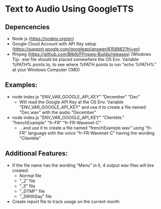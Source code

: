 # Text to Audio Using GoogleTTS

## Depencencies
- Node js (https://nodejs.org/en)
- Google Cloud Account with API Key setup (https://support.google.com/googleapi/answer/6158862?hl=en)
- ffmpeg (https://github.com/BtbN/FFmpeg-Builds/releases) (Windows Tip: .exe file should be placed somewhere the OS Env. Variable %PATH% points to, to see where %PATH points to run "echo %PATH%" at your Windows Computer CMD)

## Examples:
- node index.js "ENV_VAR_GOOGLE_API_KEY" "December" "Dec"
  -  Will read the Google API Key at the OS Env. Variable "ENV_VAR_GOOGLE_API_KEY" and use it to create a file named "Dec.wav" with the audio "December"
- node index.js "ENV_VAR_GOOGLE_API_KEY" "Clientèle." "frenchExample" "fr-FR" "fr-FR-Wavenet-C"
  -  .. and use it to create a file named "frenchExample.wav" using "fr-FR" language with the voice "fr-FR-Wavenet-C" having the wording "Clientèle"

## Additional Features:
- If the file name has the wording "Menu" in it, 4 output wav files will bre created:
  - Normal file
  - "\_2" file
  - "\_3" file
  - "\_DTMF" file
  - "\_3WithSay" file
- Create report file to track usage on the current month

